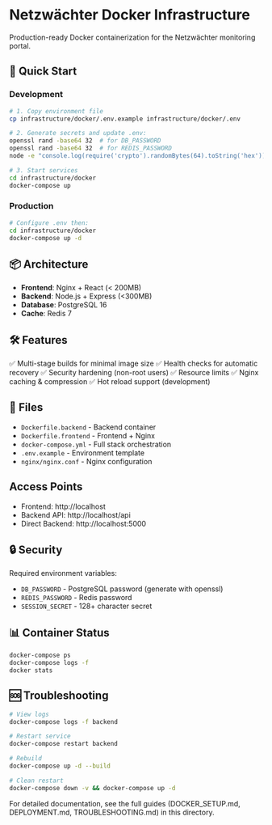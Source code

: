 # Netzwächter Docker Infrastructure

Production-ready Docker containerization for the Netzwächter monitoring portal.

## 🚀 Quick Start

### Development
```bash
# 1. Copy environment file
cp infrastructure/docker/.env.example infrastructure/docker/.env

# 2. Generate secrets and update .env:
openssl rand -base64 32  # for DB_PASSWORD
openssl rand -base64 32  # for REDIS_PASSWORD
node -e "console.log(require('crypto').randomBytes(64).toString('hex'))"  # for SESSION_SECRET

# 3. Start services
cd infrastructure/docker
docker-compose up
```

### Production
```bash
# Configure .env then:
cd infrastructure/docker
docker-compose up -d
```

## 📦 Architecture

- **Frontend**: Nginx + React (< 200MB)
- **Backend**: Node.js + Express (<300MB)
- **Database**: PostgreSQL 16
- **Cache**: Redis 7

## 🛠️ Features

✅ Multi-stage builds for minimal image size
✅ Health checks for automatic recovery
✅ Security hardening (non-root users)
✅ Resource limits
✅ Nginx caching & compression
✅ Hot reload support (development)

## 📁 Files

- `Dockerfile.backend` - Backend container
- `Dockerfile.frontend` - Frontend + Nginx
- `docker-compose.yml` - Full stack orchestration
- `.env.example` - Environment template
- `nginx/nginx.conf` - Nginx configuration

## Access Points

- Frontend: http://localhost
- Backend API: http://localhost/api
- Direct Backend: http://localhost:5000

## 🔒 Security

Required environment variables:
- `DB_PASSWORD` - PostgreSQL password (generate with openssl)
- `REDIS_PASSWORD` - Redis password
- `SESSION_SECRET` - 128+ character secret

## 📊 Container Status

```bash
docker-compose ps
docker-compose logs -f
docker stats
```

## 🆘 Troubleshooting

```bash
# View logs
docker-compose logs -f backend

# Restart service
docker-compose restart backend

# Rebuild
docker-compose up -d --build

# Clean restart
docker-compose down -v && docker-compose up -d
```

For detailed documentation, see the full guides (DOCKER_SETUP.md, DEPLOYMENT.md, TROUBLESHOOTING.md) in this directory.
